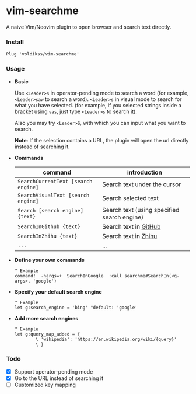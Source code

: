 # vim-searchme

A naive Vim/Neovim plugin to open browser and search text directly.

### Install

```vim
Plug 'voldikss/vim-searchme'
```

### Usage

- **Basic**

    Use `<Leader>s` in operator-pending mode to search a word (for example, `<Leader>saw` to search a word). `<Leader>s` in visual mode to search for what you have selected. (for example, if you selected strings inside a bracket using `vas`, just type `<Leader>s` to search it).

    Also you may try `<Leader>S`, with which you can input what you want to search.

    **Note**: If the selection contains a URL, the plugin will open the url directly instead of searching it.

- **Commands**

    | command | introduction |
    | --- | --- |
    |`SearchCurrentText [search engine]`  | Search text under the cursor                   |
    |`SearchVisualText [search engine]`   | Search selected text                           |
    |`Search [search engine] {text}`      | Search text (using specified search engine)    |
    |`SearchInGithub {text}`              | Search text in [GitHub](https://github.com)    |
    |`SearchInZhihu {text}`               | Search text in [Zhihu](https://www.zhihu.com/) |
    |`...`                                | ...                                            |

- **Define your own commands**

    ```vim
    " Example
    command!  -nargs=+  SearchInGoogle  :call searchme#SearchIn(<q-args>, 'google')
    ```

- **Specify your default search engine**
    ```vim
    " Example
    let g:search_engine = 'bing' "default: 'google'
    ```

- **Add more search engines**

    ```vim
    " Example
    let g:query_map_added = {
            \ 'wikipedia': 'https://en.wikipedia.org/wiki/{query}'
            \ }
    ```

### Todo

-   [x] Support operator-pending mode
-   [x] Go to the URL instead of searching it
-   [ ] Customized key mapping

